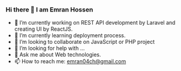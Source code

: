 ### Hi there 👋 I am Emran Hossen
- 🔭 I’m currently working on REST API development by Laravel and creating UI by ReactJS.
- 🌱 I’m currently learning deployment process.
- 👯 I’m looking to collaborate on JavaScript or PHP project
- 🤔 I’m looking for help with ...
- 💬 Ask me about Web technologies.
- 📫 How to reach me: emran04ch@gmail.com
<!--
**Emran04/emran04** is a ✨ _special_ ✨ repository because its `README.md` (this file) appears on your GitHub profile.

Here are some ideas to get you started:

- 🔭 I’m currently working on ...
- 🌱 I’m currently learning ...
- 👯 I’m looking to collaborate on ...
- 🤔 I’m looking for help with ...
- 💬 Ask me about ...
- 📫 How to reach me: ...
- 😄 Pronouns: ...
- ⚡ Fun fact: ...
-->
